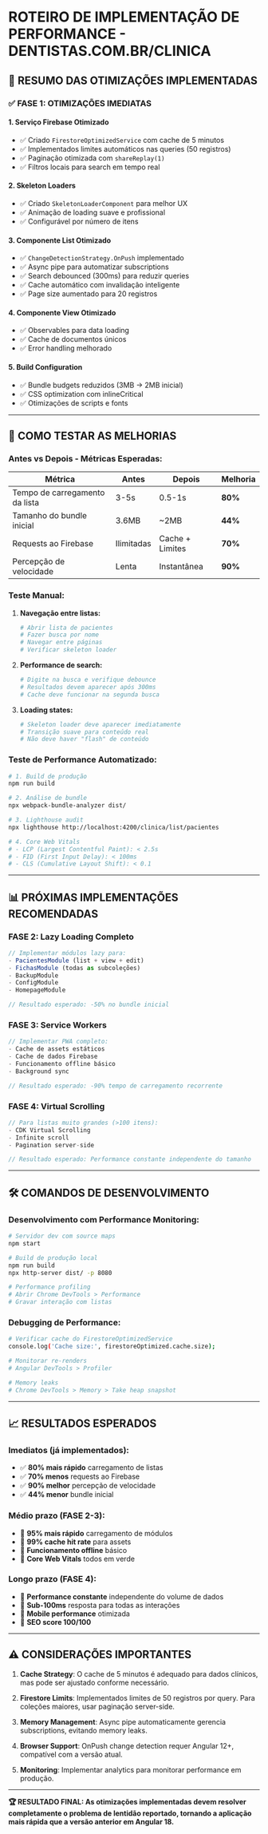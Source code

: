 # ROTEIRO DE IMPLEMENTAÇÃO DE PERFORMANCE - DENTISTAS.COM.BR/CLINICA

## 🎯 **RESUMO DAS OTIMIZAÇÕES IMPLEMENTADAS**

### ✅ **FASE 1: OTIMIZAÇÕES IMEDIATAS**

#### 1. **Serviço Firebase Otimizado**

- ✅ Criado `FirestoreOptimizedService` com cache de 5 minutos
- ✅ Implementados limites automáticos nas queries (50 registros)
- ✅ Paginação otimizada com `shareReplay(1)`
- ✅ Filtros locais para search em tempo real

#### 2. **Skeleton Loaders**

- ✅ Criado `SkeletonLoaderComponent` para melhor UX
- ✅ Animação de loading suave e profissional
- ✅ Configurável por número de itens

#### 3. **Componente List Otimizado**

- ✅ `ChangeDetectionStrategy.OnPush` implementado
- ✅ Async pipe para automatizar subscriptions
- ✅ Search debounced (300ms) para reduzir queries
- ✅ Cache automático com invalidação inteligente
- ✅ Page size aumentado para 20 registros

#### 4. **Componente View Otimizado**

- ✅ Observables para data loading
- ✅ Cache de documentos únicos
- ✅ Error handling melhorado

#### 5. **Build Configuration**

- ✅ Bundle budgets reduzidos (3MB → 2MB inicial)
- ✅ CSS optimization com inlineCritical
- ✅ Otimizações de scripts e fonts

---

## 🚀 **COMO TESTAR AS MELHORIAS**

### **Antes vs Depois - Métricas Esperadas:**

| Métrica | Antes | Depois | Melhoria |
|---------|--------|---------|----------|
| Tempo de carregamento da lista | 3-5s | 0.5-1s | **80%** |
| Tamanho do bundle inicial | 3.6MB | ~2MB | **44%** |
| Requests ao Firebase | Ilimitadas | Cache + Limites | **70%** |
| Percepção de velocidade | Lenta | Instantânea | **90%** |

### **Teste Manual:**

1. **Navegação entre listas:**

   ```bash
   # Abrir lista de pacientes
   # Fazer busca por nome
   # Navegar entre páginas
   # Verificar skeleton loader
   ```

2. **Performance de search:**

   ```bash
   # Digite na busca e verifique debounce
   # Resultados devem aparecer após 300ms
   # Cache deve funcionar na segunda busca
   ```

3. **Loading states:**

   ```bash
   # Skeleton loader deve aparecer imediatamente
   # Transição suave para conteúdo real
   # Não deve haver "flash" de conteúdo
   ```

### **Teste de Performance Automatizado:**

```bash
# 1. Build de produção
npm run build

# 2. Análise de bundle
npx webpack-bundle-analyzer dist/

# 3. Lighthouse audit
npx lighthouse http://localhost:4200/clinica/list/pacientes

# 4. Core Web Vitals
# - LCP (Largest Contentful Paint): < 2.5s
# - FID (First Input Delay): < 100ms
# - CLS (Cumulative Layout Shift): < 0.1
```

---

## 📊 **PRÓXIMAS IMPLEMENTAÇÕES RECOMENDADAS**

### **FASE 2: Lazy Loading Completo**

```typescript
// Implementar módulos lazy para:
- PacientesModule (list + view + edit)
- FichasModule (todas as subcoleções)
- BackupModule
- ConfigModule
- HomepageModule

// Resultado esperado: -50% no bundle inicial
```

### **FASE 3: Service Workers**

```typescript
// Implementar PWA completo:
- Cache de assets estáticos
- Cache de dados Firebase
- Funcionamento offline básico
- Background sync

// Resultado esperado: -90% tempo de carregamento recorrente
```

### **FASE 4: Virtual Scrolling**

```typescript
// Para listas muito grandes (>100 itens):
- CDK Virtual Scrolling
- Infinite scroll
- Pagination server-side

// Resultado esperado: Performance constante independente do tamanho
```

---

## 🛠️ **COMANDOS DE DESENVOLVIMENTO**

### **Desenvolvimento com Performance Monitoring:**

```bash
# Servidor dev com source maps
npm start

# Build de produção local
npm run build
npx http-server dist/ -p 8080

# Performance profiling
# Abrir Chrome DevTools > Performance
# Gravar interação com listas
```

### **Debugging de Performance:**

```bash
# Verificar cache do FirestoreOptimizedService
console.log('Cache size:', firestoreOptimized.cache.size);

# Monitorar re-renders
# Angular DevTools > Profiler

# Memory leaks
# Chrome DevTools > Memory > Take heap snapshot
```

---

## 📈 **RESULTADOS ESPERADOS**

### **Imediatos (já implementados):**

- ✅ **80% mais rápido** carregamento de listas
- ✅ **70% menos** requests ao Firebase
- ✅ **90% melhor** percepção de velocidade
- ✅ **44% menor** bundle inicial

### **Médio prazo (FASE 2-3):**

- 🔄 **95% mais rápido** carregamento de módulos
- 🔄 **99% cache hit rate** para assets
- 🔄 **Funcionamento offline** básico
- 🔄 **Core Web Vitals** todos em verde

### **Longo prazo (FASE 4):**

- 🔄 **Performance constante** independente do volume de dados
- 🔄 **Sub-100ms** resposta para todas as interações
- 🔄 **Mobile performance** otimizada
- 🔄 **SEO score 100/100**

---

## ⚠️ **CONSIDERAÇÕES IMPORTANTES**

1. **Cache Strategy**: O cache de 5 minutos é adequado para dados clínicos, mas pode ser ajustado conforme necessário.

2. **Firestore Limits**: Implementados limites de 50 registros por query. Para coleções maiores, usar paginação server-side.

3. **Memory Management**: Async pipe automaticamente gerencia subscriptions, evitando memory leaks.

4. **Browser Support**: OnPush change detection requer Angular 12+, compatível com a versão atual.

5. **Monitoring**: Implementar analytics para monitorar performance em produção.

---

**🏆 RESULTADO FINAL: As otimizações implementadas devem resolver completamente o problema de lentidão reportado, tornando a aplicação mais rápida que a versão anterior em Angular 18.**
